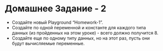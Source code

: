 # Домашнее Задание - 2
- Создайте новый Playground “Homework-1”.
- Создайте по одной переменной и константе для каждого типа данных (из пройденных на этом уроке) - всего должно получится 8.
- Создайте еще по одному типу данных, но на этот раз, пусть они будут вычисляемые переменные.
